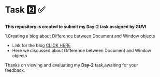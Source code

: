 # Task 2️⃣ ✅

**This repository is created to submit my Day-2 task assigned by GUVI**



1.Creating a blog about Difference between Document and Window objects
- Link for the blog [CLICK HERE](https://medium.com/@vcbarath02/blog-about-the-difference-between-document-and-window-objects-c7961838ebdd)
- Here we discussed about Difference between Document and Window objects


Thanks on viewing and evaluating my **Day-2** task,awaiting for your feedback.